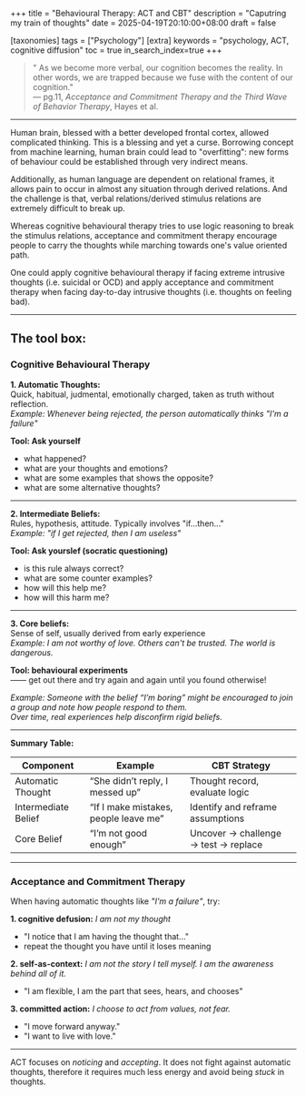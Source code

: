 +++
title = "Behavioural Therapy: ACT and CBT"
description = "Caputring my train of thoughts"
date = 2025-04-19T20:10:00+08:00
draft = false

[taxonomies]
tags = ["Psychology"]
[extra]
keywords = "psychology, ACT, cognitive diffusion"
toc = true
in_search_index=true
+++

> " As we become more verbal, our cognition becomes the reality. In other words, we are trapped because we fuse with the content of our cognition."  
> — pg.11, *Acceptance and Commitment Therapy and the Third Wave of Behavior Therapy*, Hayes et al.

---

Human brain, blessed with a better developed frontal cortex, allowed complicated thinking. This is a blessing and yet a curse. Borrowing concept from machine learning, human brain could lead to "overfitting": new forms of behaviour could be established through very indirect means. 

Additionally, as human language are dependent on relational frames, it allows pain to occur in almost any situation through derived relations. And the challenge is that, verbal relations/derived stimulus relations are extremely difficult to break up.

Whereas cognitive behavioural therapy tries to use logic reasoning to break the stimulus relations, acceptance and commitment therapy encourage people to carry the thoughts while marching towards one's value oriented path.

One could apply cognitive behavioural therapy if facing extreme intrusive thoughts (i.e. suicidal or OCD) and apply acceptance and commitment therapy when facing day-to-day intrusive thoughts (i.e. thoughts on feeling bad).

---

## The tool box:

### Cognitive Behavioural Therapy

**1. Automatic Thoughts:**  
Quick, habitual, judmental, emotionally charged, taken as truth without reflection.  
*Example: Whenever being rejected, the person automatically thinks "I'm a failure"*

**Tool: Ask yourself**
- what happened?
- what are your thoughts and emotions?
- what are some examples that shows the opposite?
- what are some alternative thoughts?

---

**2. Intermediate Beliefs:**  
Rules, hypothesis, attitude. Typically involves "if...then..."  
*Example: "if I get rejected, then I am useless"*

**Tool: Ask yourslef (socratic questioning)**
- is this rule always correct?
- what are some counter examples?
- how will this help me?
- how will this harm me?

---

**3. Core beliefs:**  
Sense of self, usually derived from early experience  
*Example: I am not worthy of love. Others can't be trusted. The world is dangerous.*

**Tool: behavioural experiments**  
—— get out there and try again and again until you found otherwise!

*Example: Someone with the belief “I’m boring” might be encouraged to join a group and note how people respond to them.*  
*Over time, real experiences help disconfirm rigid beliefs.*

---

**Summary Table:**

| Component           | Example                                | CBT Strategy                              |
|--------------------|----------------------------------------|-------------------------------------------|
| Automatic Thought   | “She didn’t reply, I messed up”        | Thought record, evaluate logic            |
| Intermediate Belief | “If I make mistakes, people leave me”  | Identify and reframe assumptions          |
| Core Belief         | “I’m not good enough”                  | Uncover → challenge → test → replace      |

---

### Acceptance and Commitment Therapy

When having automatic thoughts like *"I'm a failure"*, try:

**1. cognitive defusion:** *I am not my thought*
- "I notice that I am having the thought that..."
- repeat the thought you have until it loses meaning

**2. self-as-context:** *I am not the story I tell myself. I am the awareness behind all of it.*
- "I am flexible, I am the part that sees, hears, and chooses"

**3. committed action:** *I choose to act from values, not fear.*
- "I move forward anyway."
- "I want to live with love." 

---

ACT focuses on *noticing* and *accepting*. It does not fight against automatic thoughts, therefore it requires much less energy and avoid being *stuck* in thoughts.